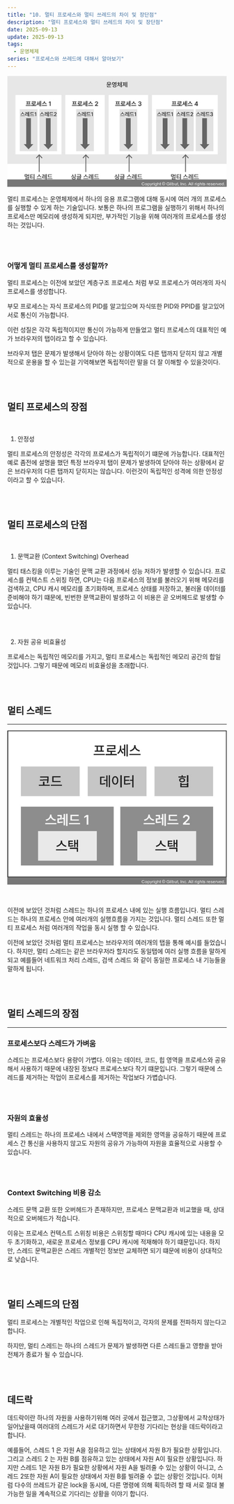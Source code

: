 ```yaml
---
title: "10. 멀티 프로세스와 멀티 쓰레드의 차이 및 장단점"
description: "멀티 프로세스와 멀티 쓰레드의 차이 및 장단점"
date: 2025-09-13
update: 2025-09-13
tags:
  - 운영체제
series: "프로세스와 쓰레드에 대해서 알아보기"
---
```


![img.png](multi_process.png)

멀티 프로세스는 운영체제에서 하나의 응용 프로그램에 대해 동시에 여러 개의 프로세스를 실행할 수 있게 하는 기술입니다.
보통은 하나의 프로그램을 실행하기 위해서 하나의 프로세스만 메모리에 생성하게 되지만, 부가적인 기능을 위해
여러개의 프로세스를 생성하는 것입니다.

<br>
<br>

### 어떻게 멀티 프로세스를 생성할까?

멀티 프로세스는 이전에 보았던 계층구조 프로세스 처럼 부모 프로세스가
여러개의 자식 프로세스를 생성합니다.

부모 프로세스는 자식 프로세스의 PID를 알고있으며 자식또한 PID와 PPID를 알고있어
서로 통신이 가능합니다.

이런 성질은 각각 독립적이지만 통신이 가능하게 만들었고 멀티 프로세스의 대표적인 예가
브라우저의 탭이라고 할 수 있습니다.

브라우저 탭은 문제가 발생해서 닫아야 하는 상황이여도 다른 탭까지 닫히지 않고 개별적으로
운용을 할 수 있는걸 기억해보면 독립적이란 말을 더 잘 이해할 수 있을것이다.

<br>
<br>

## 멀티 프로세스의 장점

<br>

1. 안정성

멀티 프로세스의 안정성은 각각의 프로세스가 독립적이기 떄문에 가능합니다.
대표적인 예로 좀전에 설명을 했던 특정 브라우저 탭이 문제가 발생하여 닫아야 하는 상황에서
같은 브라우저의 다른 탭까지 닫히지는 않습니다.
이런것이 독립적인 성격에 의한 안정성이라고 할 수 있습니다.

<br>
<br>

## 멀티 프로세스의 단점

<br>

1. 문맥교환 (Context Switching) Overhead

멀티 태스킹을 이루는 기술인 문맥 교환 과정에서 성능 저하가 발생할 수 있습니다.
프로세스를 컨텍스트 스위칭 하면, CPU는 다음 프로세스의 정보를 불러오기 위해
메모리를 검색하고, CPU 캐시 메모리를 초기화하며, 프로세스 상태를 저장하고, 
불러올 데이터를 준비해야 하기 떄문에, 빈번한 문맥교환이 발생하고 이 비용은 곧 오버헤드로 발생할 수 있습니다.

<br>
<br>

2. 자원 공유 비효율성

프로세스는 독립적인 메모리를 가지고, 멀티 프로세스는 독립적인 메모리 공간의 합일 것입니다.
그렇기 때문에 메모리 비효율성을 초래합니다.

<br>
<br>

## 멀티 스레드

---

![img.png](multi_thread.png)

<br>

이전에 보았던 것처럼 스레드는 하나의 프로세스 내에 있는 실행 흐름입니다.
멀티 스레드는 하나의 프로세스 안에 여러개의 실행흐름을 가지는 것입니다.
멀티 스레드 또한 멀티 프로세스 처럼 여러개의 작업을 동시 실행 할 수 있습니다.

이전에 보았던 것처럼 멀티 프로세스는 브라우저의 여러개의 탭을 통해 예시를 들었습니다.
하지만, 멀티 스레드는 같은 브라우저라 할지라도 동일탭에 여러 실행 흐름을 말하게 되고 
예를들어 네트워크 처리 스레드, 검색 스레드 와 같이 동일한 프로세스 내 기능들을 말하게 됩니다.

<br>
<br>

## 멀티 스레드의 장점

---

### 프로세스보다 스레드가 가벼움

스레드는 프로세스보다 용량이 가볍다. 이유는 데이터, 코드, 힙 영역을
프로세스와 공유해서 사용하기 때문에 내장된 정보다 프로세스보다 작기 떄문입니다.
그렇기 때문에 스레드를 제거하는 작업이 프로세스를 제거하는 작업보다 가볍습니다.

<br>
<br>

### 자원의 효율성

멀티 스레드는 하나의 프로세스 내에서 스택영역을 제외한 영역을 공유하기 때문에
프로세스 간 통신을 사용하지 않고도 자원의 공유가 가능하여 자원을 효율적으로 사용할 수 있습니다.

<br>
<br>

### Context Switching 비용 감소

스레드 문맥 교환 또한 오버헤드가 존재하지만, 프로세스 문맥교환과 비교했을 때,
상대적으로 오버헤드가 적습니다.

이유는 프로세스 컨텍스트 스위칭 비용은 스위칭할 때마다 CPU 캐시에 있는 내용을 모두 초기화하고,
새로운 프로세스 정보를 CPU 캐시에 적재해야 하기 떄문입니다.
하지만, 스레드 문맥교환은 스레드 개별적인 정보만 교체하면 되기 떄문에 비용이 상대적으로 낮습니다.

<br>
<br>

## 멀티 스레드의 단점

멀티 프로세스는 개별적인 작업으로 인해 독집적이고, 각자의 문제를 전파하지 않는다고 합니다.

하지만, 멀티 스레드는 하나의 스레드가 문제가 발생하면 다른 스레드들고 영향을 받아 전체가 종료가 될 수 있습니다.

<br>
<br>

## 데드락

데드락이란 하나의 자원을 사용하기위해 여러 곳에서 접근했고, 그상황에서 교착상태가 일어났을때
여러대의 스레드가 서로 대기하면서 무한정 기다리는 현상을 데드락이라고 합니다.

예를들어, 스레드 1 은 자원 A을 점유하고 있는 상태에서 자원 B가 필요한 상황입니다. 
그리고 스레드 2 는 자원 B를 점유하고 있는 상태에서 자원 A이 필요한 상황입니다. 
하지만 스레드 1은 자원 B가 필요한 상황에서 자원 A을 빌려줄 수 있는 상황이 아니고, 
스레드 2또한 자원 A이 필요한 상태에서 자원 B를 빌려줄 수 없는 상황인 것입니다.
이처럼 다수의 쓰레드가 같은 lock을 동시에, 
다른 명령에 의해 획득하려 할 때 서로 절대 불가능한 일을 계속적으로 기다리는 상황을 이야기 합니다.



